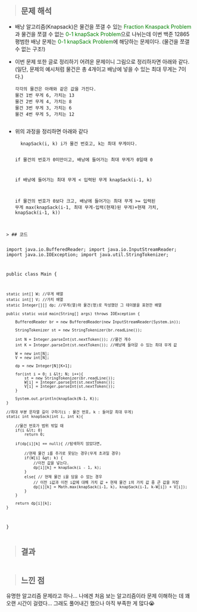 <p><img alt="" src="https://velog.velcdn.com/images/gayeong39/post/78d0615e-14f4-4c98-ac4f-77d8e0d79dd3/image.png" /></p>
<blockquote>
<h2 id="문제-해석">문제 해석</h2>
</blockquote>
<ul>
<li><p>배낭 알고리즘(Knapsack)은 물건을 쪼갤 수 있는 <span style="color: green;">Fraction Knaspack Problem</span>과 물건을 쪼갤 수 없는 <span style="color: green;">0-1 knapSack Problem</span>으로 나뉘는데 이번 백준 12865 평범한 배낭 문제는 <span style="color: green;">0-1 knapSack Problem</span>에 해당하는 문제이다. (물건을 쪼갤 수 없는 구조!)</p>
</li>
<li><p>이번 문제 또한 글로 정리하기 어려운 문제이니 그림으로 정리하자면 아래와 같다. (일단, 문제의 예시처럼 물건은 총 4개이고 배낭에 넣을 수 있는 최대 무게는 7이다.)</p>
<pre><code>각각의 물건은 아래와 같은 값을 가진다.
물건 1번 무게 6, 가치는 13
물건 2번 무게 4, 가치는 8
물건 3번 무게 3, 가치는 6
물건 4번 무게 5, 가치는 12</code></pre><p><img alt="" src="https://velog.velcdn.com/images/gayeong39/post/1e911f56-a6cf-4a1e-a082-2b5c2edcc260/image.png" /></p>
</li>
<li><p>위의 과정을 정리하면 아래와 같다</p>
<pre><code>  knapSack(i, k) i가 물건 번호고, k는 최대 무게이다.

   if 물건의 번호가 0미만이고, 배낭에 들어가는 최대 무게가 0일때
    0 

   if 배낭에 들어가는 최대 무게 &lt; 입력된 무게
   knapSack(i-1, k)

   if 물건의 번호가 0보다 크고, 배낭에 들어가는 최대 무게 &gt;= 입력된 무게
   max(knapSack(i-1, 최대 무게-입력(현재)된 무게)+현재 가치, knapSack(i-1, k))
</code></pre></li>
</ul>
<pre><code class="language-java">
&gt; ## 코드

import java.io.BufferedReader;
import java.io.InputStreamReader;
import java.io.IOException;
import java.util.StringTokenizer;

public class Main {

    static int[] W; //무게 배열
    static int[] V; //가치 배열
    static Integer[][] dp; //무게(열)와 물건(행)로 작성했던 그 테이블을 표현한 배열

    public static void main(String[] args) throws IOException {

        BufferedReader br = new BufferedReader(new InputStreamReader(System.in));

        StringTokenizer st = new StringTokenizer(br.readLine());

        int N = Integer.parseInt(st.nextToken()); //물건 개수
        int K = Integer.parseInt(st.nextToken()); //배낭에 들어갈 수 있는 최대 무게 값

        W = new int[N];
        V = new int[N];

        dp = new Integer[N][K+1];

        for(int i = 0; i &lt; N; i++){
            st = new StringTokenizer(br.readLine());
            W[i] = Integer.parseInt(st.nextToken());
            V[i] = Integer.parseInt(st.nextToken());
        }

        System.out.println(knapSack(N-1, K));
    }

    //최대 부분 문자열 길이 구하기(i : 물건 번호, k : 들어갈 최대 무게)
    static int knapSack(int i, int k){

        //물건 번호가 범위 밖일 때
        if(i &lt; 0)
            return 0;

        if(dp[i][k] == null){ //탐색하지 않았다면,

            //현재 물건 i를 추가로 못담는 경우(무게 초과일 경우)
            if(W[i] &gt; k) {
                //이전 값을 넣는다.
                dp[i][k] = knapSack(i - 1, k);
            }
            else{ // 현재 물건 i을 담을 수 았는 경우
                // 이전 i값과 이전 i값에 대해 가치 값 + 현재 물건 i의 가치 값 중 큰 값을 저장
                dp[i][k] = Math.max(knapSack(i-1, k), knapSack(i-1, k-W[i]) + V[i]);
            }
        }

        return dp[i][k];
    }
}</code></pre>

<blockquote>
<h2 id="결과">결과</h2>
</blockquote>
<p><img alt="" src="https://velog.velcdn.com/images/gayeong39/post/72a53bbb-8943-4f24-b265-2211b43324e9/image.png" /></p>
<blockquote>
<h2 id="느낀-점">느낀 점</h2>
</blockquote>
<p>유명한 알고리즘 문제라고 하나... 나에겐 처음 보는 알고리즘이라 문제 이해하는 데 꽤 오랜 시간이 걸렸다... 그래도 풀어내긴 했으나 아직 부족한 게 많다😭</p>
